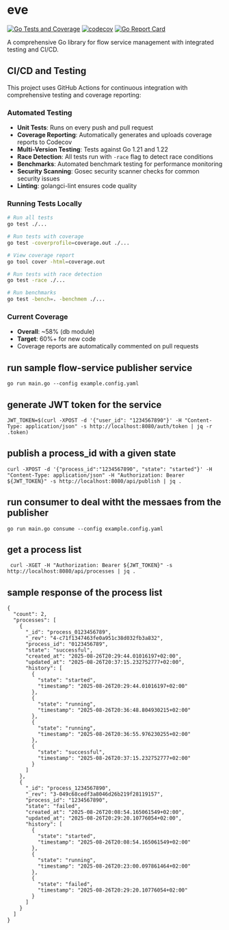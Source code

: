 # eve

[![Go Tests and Coverage](https://github.com/evalgo-org/eve/actions/workflows/go-test-coverage.yml/badge.svg)](https://github.com/evalgo-org/eve/actions/workflows/go-test-coverage.yml)
[![codecov](https://codecov.io/gh/evalgo-org/eve/branch/main/graph/badge.svg)](https://codecov.io/gh/evalgo-org/eve)
[![Go Report Card](https://goreportcard.com/badge/github.com/evalgo-org/eve)](https://goreportcard.com/report/github.com/evalgo-org/eve)

A comprehensive Go library for flow service management with integrated testing and CI/CD.

## CI/CD and Testing

This project uses GitHub Actions for continuous integration with comprehensive testing and coverage reporting:

### Automated Testing
- **Unit Tests**: Runs on every push and pull request
- **Coverage Reporting**: Automatically generates and uploads coverage reports to Codecov
- **Multi-Version Testing**: Tests against Go 1.21 and 1.22
- **Race Detection**: All tests run with `-race` flag to detect race conditions
- **Benchmarks**: Automated benchmark testing for performance monitoring
- **Security Scanning**: Gosec security scanner checks for common security issues
- **Linting**: golangci-lint ensures code quality

### Running Tests Locally

```bash
# Run all tests
go test ./...

# Run tests with coverage
go test -coverprofile=coverage.out ./...

# View coverage report
go tool cover -html=coverage.out

# Run tests with race detection
go test -race ./...

# Run benchmarks
go test -bench=. -benchmem ./...
```

### Current Coverage
- **Overall**: ~58% (db module)
- **Target**: 60%+ for new code
- Coverage reports are automatically commented on pull requests

## run sample flow-service publisher service
```
go run main.go --config example.config.yaml
```

## generate JWT token for the service
```
JWT_TOKEN=$(curl -XPOST -d '{"user_id": "1234567890"}' -H "Content-Type: application/json" -s http://localhost:8080/auth/token | jq -r .token)
```

## publish a process_id with a given state
```
curl -XPOST -d '{"process_id":"1234567890", "state": "started"}' -H "Content-Type: application/json" -H "Authorization: Bearer ${JWT_TOKEN}" -s http://localhost:8080/api/publish | jq .
```

## run consumer to deal witht the messaes from the publisher
```
go run main.go consume --config example.config.yaml
```

## get a process list
```
 curl -XGET -H "Authorization: Bearer ${JWT_TOKEN}" -s http://localhost:8080/api/processes | jq .
```

## sample response of the process list
```
{
  "count": 2,
  "processes": [
    {
      "_id": "process_0123456789",
      "_rev": "4-c71f1347463fe0a951c38d032fb3a832",
      "process_id": "0123456789",
      "state": "successful",
      "created_at": "2025-08-26T20:29:44.01016197+02:00",
      "updated_at": "2025-08-26T20:37:15.232752777+02:00",
      "history": [
        {
          "state": "started",
          "timestamp": "2025-08-26T20:29:44.01016197+02:00"
        },
        {
          "state": "running",
          "timestamp": "2025-08-26T20:36:48.804930215+02:00"
        },
        {
          "state": "running",
          "timestamp": "2025-08-26T20:36:55.976230255+02:00"
        },
        {
          "state": "successful",
          "timestamp": "2025-08-26T20:37:15.232752777+02:00"
        }
      ]
    },
    {
      "_id": "process_1234567890",
      "_rev": "3-049c68cedf3a8046d26b219f28119157",
      "process_id": "1234567890",
      "state": "failed",
      "created_at": "2025-08-26T20:08:54.165061549+02:00",
      "updated_at": "2025-08-26T20:29:20.10776054+02:00",
      "history": [
        {
          "state": "started",
          "timestamp": "2025-08-26T20:08:54.165061549+02:00"
        },
        {
          "state": "running",
          "timestamp": "2025-08-26T20:23:00.097861464+02:00"
        },
        {
          "state": "failed",
          "timestamp": "2025-08-26T20:29:20.10776054+02:00"
        }
      ]
    }
  ]
}
```
